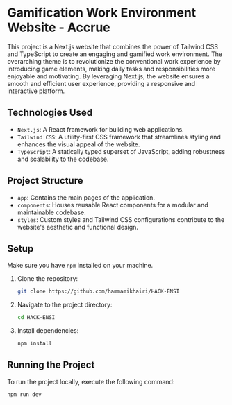 # Gamification Work Environment Website - Accrue

This project is a Next.js website that combines the power of Tailwind CSS and TypeScript to create an engaging and gamified work environment. The overarching theme is to revolutionize the conventional work experience by introducing game elements, making daily tasks and responsibilities more enjoyable and motivating. By leveraging Next.js, the website ensures a smooth and efficient user experience, providing a responsive and interactive platform.


## Technologies Used

- `Next.js`: A React framework for building web applications.
- `Tailwind CSS`: A utility-first CSS framework that streamlines styling and enhances the visual appeal of the website.
- `TypeScript`: A statically typed superset of JavaScript, adding robustness and scalability to the codebase.


## Project Structure

- `app`: Contains the main pages of the application.
- `components`: Houses reusable React components for a modular and maintainable codebase.
- `styles`: Custom styles and Tailwind CSS configurations contribute to the website's aesthetic and functional design.


## Setup

Make sure you have `npm` installed on your machine.

1. Clone the repository:

    ```bash
    git clone https://github.com/hammamikhairi/HACK-ENSI
    ```

2. Navigate to the project directory:

    ```bash
    cd HACK-ENSI
    ```

3. Install dependencies:

    ```bash
    npm install
    ```


## Running the Project

To run the project locally, execute the following command:

```bash
npm run dev
